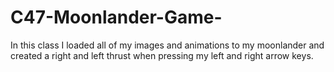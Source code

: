# C47-Moonlander-Game-
In this class I loaded all of my images and animations to my moonlander and created a right and left thrust when pressing my left and right arrow keys.

